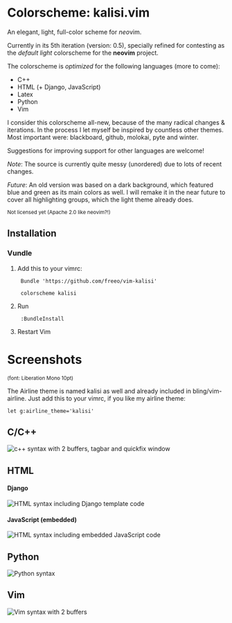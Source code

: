 Colorscheme: kalisi.vim
=========================
An elegant, light, full-color scheme for *neo*vim.

Currently in its 5th iteration (version: 0.5), specially refined for contesting as the *default light* colorscheme for the **neovim** project.

The colorscheme is *optimized* for the following languages (more to come):

* C++
* HTML (+ Django, JavaScript)
* Latex
* Python
* Vim

I consider this colorscheme all-new, because of the many radical changes &
iterations. In the process I let myself be inspired by countless other themes.
Most important were: blackboard, github, molokai, pyte and winter.

Suggestions for improving support for other languages are welcome!



*Note*: The source is currently quite messy (unordered) due to lots of recent changes.

*Future*:
An old version was based on a dark background, which featured blue and green as its main colors as well. I will remake it in the near future to cover all highlighting groups, which the light theme already does.

<sup>Not licensed yet (Apache 2.0 like neovim?!)</sup>

## Installation

### Vundle

1. Add this to your vimrc:

        Bundle 'https://github.com/freeo/vim-kalisi'   

        colorscheme kalisi


2. Run

        :BundleInstall

3. Restart Vim

Screenshots
===========
<sub>(font: Liberation Mono 10pt)</sub>

The Airline theme is named kalisi as well and already included in bling/vim-airline. Just add this to your vimrc, if you like my airline theme: 

    let g:airline_theme='kalisi'

## C/C++

![c++ syntax with 2 buffers, tagbar and quickfix window](/screenshots/syntax_cpp.jpg?raw=true "c++ syntax")

## HTML

#### Django
![HTML syntax including Django template code](/screenshots/syntax_htmldjango.jpg?raw=true "htmldjango syntax")

#### JavaScript (embedded)
![HTML syntax including embedded JavaScript code](/screenshots/syntax_htmljavascript.jpg?raw=true "htmljavascript syntax")

## Python

![Python syntax](/screenshots/syntax_python.jpg?raw=true "python syntax")

## Vim

![Vim syntax with 2 buffers](/screenshots/syntax_vim.jpg?raw=true "vim syntax")
